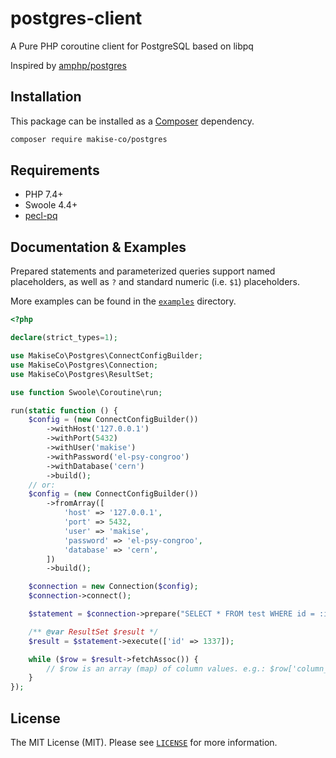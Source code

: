 # postgres-client
A Pure PHP coroutine client for PostgreSQL based on libpq

Inspired by [amphp/postgres](https://github.com/amphp/postgres)

## Installation

This package can be installed as a [Composer](https://getcomposer.org/) dependency.

```bash
composer require makise-co/postgres
```

## Requirements

- PHP 7.4+
- Swoole 4.4+
- [pecl-pq](https://pecl.php.net/package/pq)

## Documentation & Examples

Prepared statements and parameterized queries support named placeholders, as well as `?` and standard numeric (i.e. `$1`) placeholders.

More examples can be found in the [`examples`](examples) directory.

```php
<?php

declare(strict_types=1);

use MakiseCo\Postgres\ConnectConfigBuilder;
use MakiseCo\Postgres\Connection;
use MakiseCo\Postgres\ResultSet;

use function Swoole\Coroutine\run;

run(static function () {
    $config = (new ConnectConfigBuilder())
        ->withHost('127.0.0.1')
        ->withPort(5432)
        ->withUser('makise')
        ->withPassword('el-psy-congroo')
        ->withDatabase('cern')
        ->build();
    // or:
    $config = (new ConnectConfigBuilder())
        ->fromArray([
            'host' => '127.0.0.1',
            'port' => 5432,
            'user' => 'makise',
            'password' => 'el-psy-congroo',
            'database' => 'cern',
        ])
        ->build();

    $connection = new Connection($config);
    $connection->connect();

    $statement = $connection->prepare("SELECT * FROM test WHERE id = :id");

    /** @var ResultSet $result */
    $result = $statement->execute(['id' => 1337]);

    while ($row = $result->fetchAssoc()) {
        // $row is an array (map) of column values. e.g.: $row['column_name']
    }
});
```

## License

The MIT License (MIT). Please see [`LICENSE`](./LICENSE) for more information.

